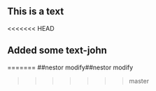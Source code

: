 ## This is a text
<<<<<<< HEAD
## Added some text-john
=======
##nestor modify##nestor modify
>>>>>>> master
